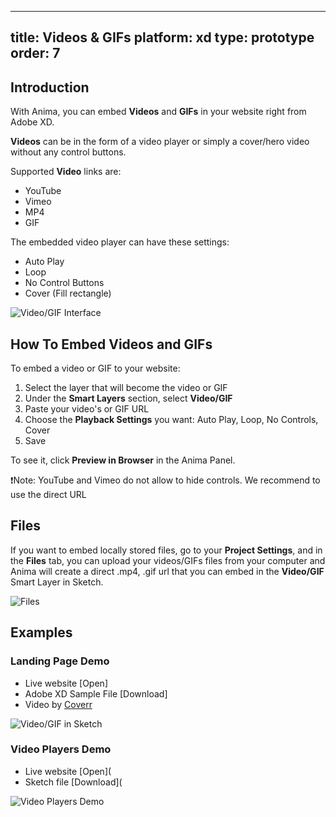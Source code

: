 
---
title: Videos & GIFs
platform: xd
type: prototype
order: 7
---

## Introduction

With Anima, you can embed  **Videos** and **GIFs** in your website right from Adobe XD. 

**Videos** can be in the form of a video player or simply a cover/hero video without any control buttons.

Supported **Video** links are:

* YouTube
* Vimeo
* MP4
* GIF

The embedded video player can have these settings:

* Auto Play
* Loop
* No Control Buttons
* Cover (Fill rectangle)


![Video/GIF Interface](http://f.cl.ly/items/1s0I460d3L2S0D1q122A/Video%20GIF.png)
## How To Embed Videos and GIFs

To embed a video or GIF to your website:

 1. Select the layer that will become the video or GIF
 2. Under the **Smart Layers** section, select **Video/GIF**
 3. Paste your video's or GIF URL
 4. Choose the **Playback Settings** you want: Auto Play, Loop, No Controls, Cover
 5. Save
 
To see it, click **Preview in Browser** in the Anima Panel.

❗️Note: YouTube and Vimeo do not allow to hide controls. We recommend to use the direct URL

## Files

If you want to embed locally stored files, go to your **Project Settings**, and in the **Files** tab, you can upload your videos/GIFs files from your computer and Anima will create a direct .mp4, .gif url that you can embed in the **Video/GIF** Smart Layer in Sketch.

![Files](http://f.cl.ly/items/2Z1M3e083s1d3G3d0i2w/Files%E2%80%932x.png)


## Examples

### Landing Page Demo

* Live website [Open]
* Adobe XD Sample File [Download]
* Video by [Coverr](https://www.coverr.co)

![Video/GIF in Sketch](http://f.cl.ly/items/3q3J0L1c3f0U1K3P2u0W/Landing%20Page%20Video.png)


### Video Players Demo

* Live website [Open](
* Sketch file [Download](

![Video Players Demo](http://f.cl.ly/items/3x2Z1Z1Y1P1a192u0Q41/Video%20Browsers%20Demo.png)

